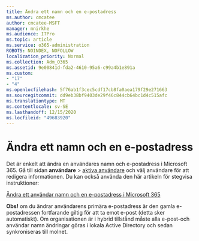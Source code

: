 ```yaml
---
title: Ändra ett namn och en e-postadress
ms.author: cmcatee
author: cmcatee-MSFT
manager: mnirkhe
ms.audience: ITPro
ms.topic: article
ms.service: o365-administration
ROBOTS: NOINDEX, NOFOLLOW
localization_priority: Normal
ms.collection: Adm_O365
ms.assetid: 9e00841d-fda2-4610-95a6-c99a4b1e891a
ms.custom:
- "17"
- "4"
ms.openlocfilehash: 5f76ab1f3cec5cdf17cb8fa0aea179f29e271663
ms.sourcegitcommit: dd9eb38bf9403de29f46c844cb64bc1d4c515afc
ms.translationtype: MT
ms.contentlocale: sv-SE
ms.lasthandoff: 12/15/2020
ms.locfileid: "49683920"
---
```

# <a name="change-a-name-and-email-address"></a>Ändra ett namn och en e-postadress

Det är enkelt att ändra en användares namn och e-postadress i Microsoft 365. Gå till sidan **användare** \> [aktiva användare](https://go.microsoft.com/fwlink/p/?linkid=834822) och välj användare för att redigera informationen. Du kan också använda den här artikeln för stegvisa instruktioner:
  
[Ändra ett användar namn och en e-postadress i Microsoft 365](https://docs.microsoft.com/microsoft-365/admin/add-users/change-a-user-name-and-email-address)
  
 **Obs!** om du ändrar användarens primära e-postadress är den gamla e-postadressen fortfarande giltig för att ta emot e-post (detta sker automatiskt). Om organisationen är i hybrid tillstånd måste alla e-post-och användar namn ändringar göras i lokala Active Directory och sedan synkroniseras till molnet.